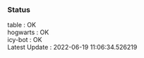 ### Status


table : OK  
hogwarts : OK  
icy-bot : OK  
Latest Update : 2022-06-19 11:06:34.526219
